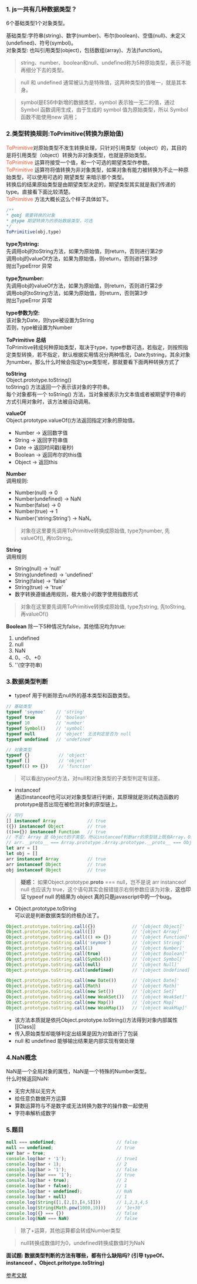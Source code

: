 <!-- ## 数据类型 -->
### 1. js一共有几种数据类型？  
  6个基础类型1个对象类型。  

  基础类型:字符串(string)、数字(number)、布尔(boolean)、空值(null)、未定义(undefined)、符号(symbol)。  
  对象类型: 也叫引用类型(object)，包括数组(array)、方法(function)。  
> string、number、boolean和null、undefined称为5种原始类型，表示不能再细分下去的类型。  

> null 和 undefined 通常被认为是特殊值，这两种类型的值唯一，就是其本身。  

>symbol是ES6中新增的数据类型，symbol 表示独一无二的值，通过 Symbol 函数调用生成，由于生成的 symbol 值为原始类型，所以 Symbol 函数不能使用new 调用；
### 2.类型转换规则:ToPrimitive(转换为原始值)
<font color="#ff502c">ToPrimitive</font>对原始类型不发生转换处理，只针对引用类型（object）的，其目的是将引用类型（object）转换为非对象类型，也就是原始类型。  
<font color="#ff502c">ToPrimitive</font> 运算符接受一个值，和一个可选的期望类型作参数。  
<font color="#ff502c">ToPrimitive</font> 运算符将值转换为非对象类型，如果对象有能力被转换为不止一种原始类型，可以使用可选的 期望类型 来暗示那个类型。  
转换后的结果原始类型是由期望类型决定的，期望类型其实就是我们传递的type。直接看下面比较清楚。  
<font color="#ff502c">ToPrimitive</font> 方法大概长这么个样子具体如下。  
``` js
/**
* @obj 需要转换的对象
* @type 期望转换为的原始数据类型，可选
*/
ToPrimitive(obj,type)
```
**type为string:**  
先调用obj的toString方法，如果为原始值，则return，否则进行第2步  
调用obj的valueOf方法，如果为原始值，则return，否则进行第3步  
抛出TypeError 异常

**type为number:**  
先调用obj的valueOf方法，如果为原始值，则return，否则进行第2步  
调用obj的toString方法，如果为原始值，则return，否则第3步  
抛出TypeError 异常

**type参数为空:**  
该对象为Date，则type被设置为String  
否则，type被设置为Number  

**ToPrimitive 总结**  
ToPrimitive转成何种原始类型，取决于type，type参数可选，若指定，则按照指定类型转换，若不指定，默认根据实用情况分两种情况，Date为string，其余对象为number。那么什么时候会指定type类型呢，那就要看下面两种转换方式了

**toString**  
Object.prototype.toString()  
toString() 方法返回一个表示该对象的字符串。  
每个对象都有一个 toString() 方法，当对象被表示为文本值或者被期望字符串的方式引用对象时，该方法被自动调用。  

**valueOf**  
Object.prototype.valueOf()方法返回指定对象的原始值。  
* Number -> 返回数字值
* String -> 返回字符串值
* Date -> 返回时间戳(毫秒)
* Boolean -> 返回布尔的this值
* Object -> 返回this

**Number**  
调用规则:  
* Number(null) -> 0  
* Number(undefined) -> NaN  
* Number(false) -> 0  
* Number(true) -> 1  
* Number('string:String') -> NaN。  
> 对象在这里要先调用ToPrimitive转换成原始值, type为number, 先valueOf(), 再toString。

**String**  
调用规则
* String(null) -> 'null'  
* String(undefined) -> 'undefined'  
* String(false) -> 'false'
* String(true) -> 'true'  
* 数字转换遵循通用规则，极大极小的数字使用指数形式  
> 对象在这里要先调用ToPrimitive转换成原始值, type为string, 先toString, 再valueOf()  

**Boolean**
除一下5种情况为false，其他情况均为true:
1. undefined
2. null
3. NaN
4. 0、-0、+0
5. ''(空字符串)  

### 3.数据类型判断
* typeof
用于判断除去null外的基本类型和函数类型。
``` js
// 基础类型
typeof 'seymoe'    // 'string'
typeof true        // 'boolean'
typeof 10          // 'number'
typeof Symbol()    // 'symbol'
typeof null        // 'object' 无法判定是否为 null
typeof undefined   // 'undefined'

// 对象类型
typeof {}           // 'object'
typeof []           // 'object'
typeof(() => {})    // 'function'
```
> 可以看出typeof方法，对null和对象类型的子类型判定有误差。
* instanceof  
通过instanceof也可以对对象类型进行判断，其原理就是测试构造函数的prototype是否出现在被检测对象的原型链上。
``` js
// 可行
[] instanceof Array            // true
({}) instanceof Object         // true
(()=>{}) instanceof Function   // true
// 不足: Array 是 Object的子类型，所以instanceof判断arr的原型链上既有Array，Object。
// arr.__proto__ === Array.prototype；Array.prototype.__proto__ === Object.prototype。
let arr = [] 
let obj = []
arr instanceof Array           // true
arr instanceof Object          // true
obj instanceof Object          // true
```
> **疑惑：** 如果Object.prototype.__proto__ === null，岂不是说 arr instanceof null 也应该为 true，这个语句其实会报错提示右侧参数应该为对象，**这也印证 typeof null 的结果为 object 真的只是javascript中的一个bug。**  
* Object.prototype.toString  
可以说是判断数据类型的终极办法了。
``` js
Object.prototype.toString.call({})              // '[object Object]'
Object.prototype.toString.call([])              // '[object Array]'
Object.prototype.toString.call(() => {})        // '[object Function]'
Object.prototype.toString.call('seymoe')        // '[object String]'
Object.prototype.toString.call(1)               // '[object Number]'
Object.prototype.toString.call(true)            // '[object Boolean]'
Object.prototype.toString.call(Symbol())        // '[object Symbol]'
Object.prototype.toString.call(null)            // '[object Null]'
Object.prototype.toString.call(undefined)       // '[object Undefined]'

Object.prototype.toString.call(new Date())      // '[object Date]'
Object.prototype.toString.call(Math)            // '[object Math]'
Object.prototype.toString.call(new Set())       // '[object Set]'
Object.prototype.toString.call(new WeakSet())   // '[object WeakSet]'
Object.prototype.toString.call(new Map())       // '[object Map]'
Object.prototype.toString.call(new WeakMap())   // '[object WeakMap]'
```
* 该方法本质就是依托Object.prototype.toString()方法得到对象内部属性 [[Class]]
* 传入原始类型却能够判定出结果是因为对值进行了包装
* null 和 undefined 能够输出结果是内部实现有做处理

### 4.NaN概念
NaN是一个全局对象的属性，NaN是一个特殊的Number类型。  
什么时候返回NaN:
* 无穷大除以无穷大
* 给任意负数做开方运算
* 算数运算符与不是数字或无法转换为数字的操作数一起使用
* 字符串解析成数字

### 5.题目
``` js
null === undefined;                       // false
null == undefined;                        // true
var bar = true;
console.log(bar + '1');                   // true1
console.log(bar + 1);                     // 2 
console.log(bar > '1');                   // false
console.log(bar === '1');                 // true
console.log(bar + true);                  // 2
console.log(bar + false);                 // 1
console.log(bar + undefined);             // NaN
console.log(bar + null)                   // 1
console.log(String([1,[2,[3,[4,5]]))      // 1,2,3,4,5
console.log(String(Math.pow(1000,10)))    // '1e+30'
console.log({} === {})                    // false
console.log(NaN === NaN)                  // false

```
> 除了+运算，其他运算都会转成Number类型  

> null转换成数值时为0，undefined转换成数值时为NaN  

**面试题: 数据类型判断的方法有哪些，都有什么缺陷吗? (引导 typeOf、instanceof 、Object.pritotype.toString)**

[参考文献](https://juejin.im/post/5d030e03518825361817032f#heading-24)



